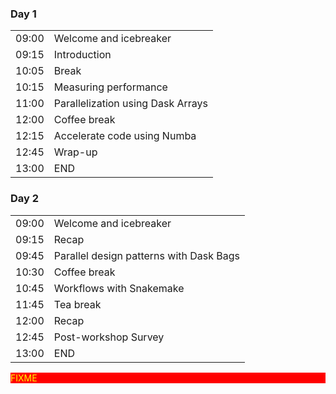 <div class="row">
  <div class="col-md-6">
    <h3>Day 1</h3>
    <table class="table table-striped">
      <tr> <td>09:00</td>  <td>Welcome and icebreaker</td> </tr>
      <tr> <td>09:15</td>  <td>Introduction</td></tr>
      <tr> <td>10:05</td> <td>Break</td></tr>
      <tr> <td>10:15</td> <td>Measuring performance</td> </tr>
      <tr> <td>11:00</td>  <td>Parallelization using Dask Arrays</td> </tr>
      <tr> <td>12:00</td>  <td>Coffee break</td> </tr>
      <tr> <td>12:15</td>  <td>Accelerate code using Numba</td> </tr>
      <tr> <td>12:45</td>  <td>Wrap-up</td> </tr>
      <tr> <td>13:00</td>  <td>END</td></tr>
    </table>
  </div>
  <div class="col-md-6">
    <h3>Day 2</h3>
    <table class="table table-striped">
      <tr> <td>09:00</td>  <td>Welcome and icebreaker</td> </tr>
      <tr> <td>09:15</td>  <td>Recap</td> </tr>
      <tr> <td>09:45</td>  <td>Parallel design patterns with Dask Bags</td> </tr>
      <tr> <td>10:30</td>  <td>Coffee break</td> </tr>
      <tr> <td>10:45</td>  <td>Workflows with Snakemake</td></tr>
      <tr> <td>11:45</td>  <td>Tea break</td> </tr>
      <tr><td>12:00</td> <td>Recap</td></tr>
      <tr> <td>12:45</td>  <td>Post-workshop Survey</td> </tr>
      <tr> <td>13:00</td>  <td>END</td> </tr>
    </table>
  </div>
</div>
<div style="background: red; color: yellow;">FIXME</div>
